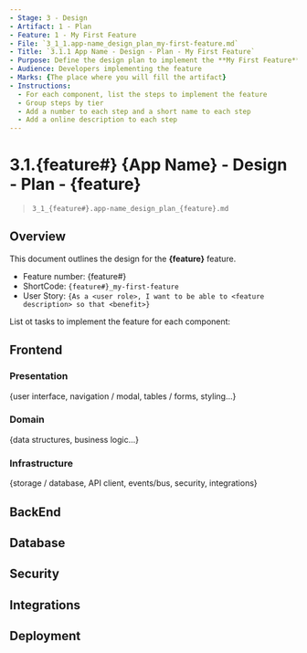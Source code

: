 ```yaml
---
- Stage: 3 - Design
- Artifact: 1 - Plan
- Feature: 1 - My First Feature
- File: `3_1_1.app-name_design_plan_my-first-feature.md`
- Title: `3.1.1 App Name - Design - Plan - My First Feature`
- Purpose: Define the design plan to implement the **My First Feature**
- Audience: Developers implementing the feature
- Marks: {The place where you will fill the artifact}
- Instructions: 
  - For each component, list the steps to implement the feature
  - Group steps by tier
  - Add a number to each step and a short name to each step
  - Add a online description to each step
---
```


# 3.1.{feature#} {App Name} - Design - Plan - {feature}

> `3_1_{feature#}.app-name_design_plan_{feature}.md`

## Overview

This document outlines the design for the **{feature}** feature.

- Feature number: {feature#}
- ShortCode: `{feature#}_my-first-feature`
- User Story: `{As a <user role>, I want to be able to <feature description> so that <benefit>}`

List ot tasks to implement the feature for each component:

## Frontend

### Presentation

{user interface, navigation / modal, tables / forms, styling...}

### Domain

{data structures, business logic...}

### Infrastructure

{storage / database, API client, events/bus, security, integrations}

## BackEnd

## Database

## Security

## Integrations

## Deployment
